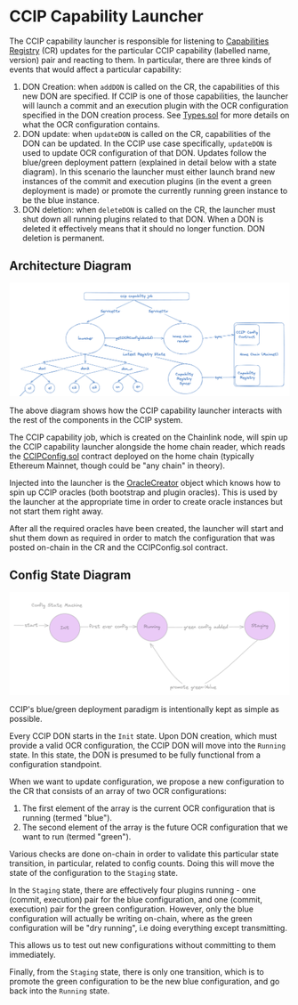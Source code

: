 # CCIP Capability Launcher

The CCIP capability launcher is responsible for listening to
[Capabilities Registry](../../../../contracts/src/v0.8/keystone/CapabilitiesRegistry.sol) (CR) updates
for the particular CCIP capability (labelled name, version) pair and reacting to them. In
particular, there are three kinds of events that would affect a particular capability:

1. DON Creation: when `addDON` is called on the CR, the capabilities of this new DON are specified.
If CCIP is one of those capabilities, the launcher will launch a commit and an execution plugin
with the OCR configuration specified in the DON creation process. See
[Types.sol](../../../../contracts/src/v0.8/ccip/capability/libraries/Types.sol) for more details
on what the OCR configuration contains.
2. DON update: when `updateDON` is called on the CR, capabilities of the DON can be updated. In the
CCIP use case specifically, `updateDON` is used to update OCR configuration of that DON. Updates
follow the blue/green deployment pattern (explained in detail below with a state diagram). In this
scenario the launcher must either launch brand new instances of the commit and execution plugins
(in the event a green deployment is made) or promote the currently running green instance to be
the blue instance.
3. DON deletion: when `deleteDON` is called on the CR, the launcher must shut down all running plugins
related to that DON. When a DON is deleted it effectively means that it should no longer function.
DON deletion is permanent.

## Architecture Diagram

![CCIP Capability Launcher](ccip_capability_launcher.png)

The above diagram shows how the CCIP capability launcher interacts with the rest of the components
in the CCIP system.

The CCIP capability job, which is created on the Chainlink node, will spin up the CCIP capability
launcher alongside the home chain reader, which reads the [CCIPConfig.sol](../../../../contracts/src/v0.8/ccip/capability/CCIPConfig.sol)
contract deployed on the home chain (typically Ethereum Mainnet, though could be "any chain" in theory).

Injected into the launcher is the [OracleCreator](../types/types.go) object which knows how to spin up CCIP
oracles (both bootstrap and plugin oracles). This is used by the launcher at the appropriate time in order
to create oracle instances but not start them right away.

After all the required oracles have been created, the launcher will start and shut them down as required
in order to match the configuration that was posted on-chain in the CR and the CCIPConfig.sol contract.


## Config State Diagram

![CCIP Config State Machine](ccip_config_state_machine.png)

CCIP's blue/green deployment paradigm is intentionally kept as simple as possible.

Every CCIP DON starts in the `Init` state. Upon DON creation, which must provide a valid OCR
configuration, the CCIP DON will move into the `Running` state. In this state, the DON is
presumed to be fully functional from a configuration standpoint.

When we want to update configuration, we propose a new configuration to the CR that consists of
an array of two OCR configurations:

1. The first element of the array is the current OCR configuration that is running (termed "blue").
2. The second element of the array is the future OCR configuration that we want to run (termed "green").

Various checks are done on-chain in order to validate this particular state transition, in particular,
related to config counts. Doing this will move the state of the configuration to the `Staging` state.

In the `Staging` state, there are effectively four plugins running - one (commit, execution) pair for the
blue configuration, and one (commit, execution) pair for the green configuration. However, only the blue
configuration will actually be writing on-chain, where as the green configuration will be "dry running",
i.e doing everything except transmitting.

This allows us to test out new configurations without committing to them immediately.

Finally, from the `Staging` state, there is only one transition, which is to promote the green configuration
to be the new blue configuration, and go back into the `Running` state.
